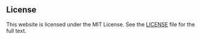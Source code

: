 ## License

This website is licensed under the MIT License. See the [LICENSE](LICENSE) file for the full text.
